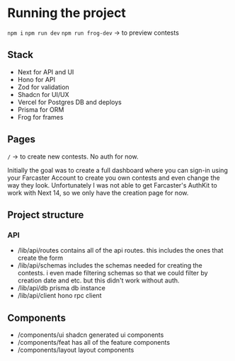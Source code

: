 # Running the project

`npm i`
`npm run dev`
`npm run frog-dev` -> to preview contests

## Stack

- Next for API and UI
- Hono for API
- Zod for validation
- Shadcn for UI/UX
- Vercel for Postgres DB and deploys
- Prisma for ORM
- Frog for frames

## Pages

`/` -> to create new contests. No auth for now.

Initially the goal was to create a full dashboard where you can sign-in using your Farcaster Account to create you own contests and even change the way they look. Unfortunately I was not able to get Farcaster's AuthKit to work with Next 14, so we only have the creation page for now.

## Project structure

### API

- /lib/api/routes contains all of the api routes. this includes the ones that create the form
- /lib/api/schemas includes the schemas needed for creating the contests. i even made filtering schemas so that we could filter by creation date and etc. but this didn't work without auth.
- /lib/api/db prisma db instance
- /lib/api/client hono rpc client

## Components

- /components/ui shadcn generated ui components
- /components/feat has all of the feature components
- /components/layout layout components
